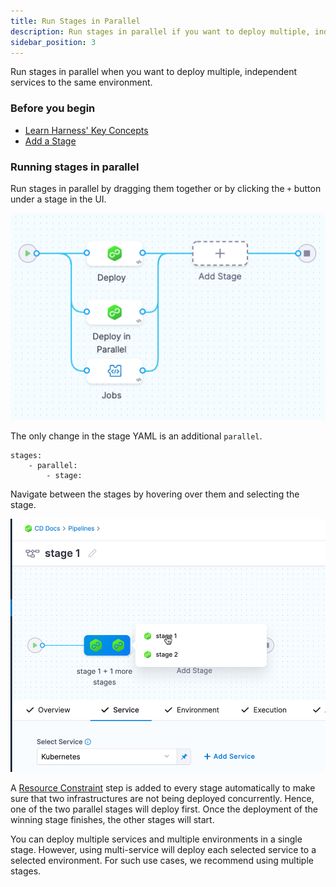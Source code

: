 ```yaml
---
title: Run Stages in Parallel
description: Run stages in parallel if you want to deploy multiple, independent services to the same environment. 
sidebar_position: 3
---
```


Run stages in parallel when you want to deploy multiple, independent services to the same environment. 

### Before you begin

* [Learn Harness' Key Concepts](../../getting-started/learn-harness-key-concepts.md)
* [Add a Stage](add-a-stage.md)

### Running stages in parallel

Run stages in parallel by dragging them together or by clicking the `+` button under a stage in the UI. 

![](./static/add-a-stage-57.png)

The only change in the stage YAML is an additional `parallel`. 

```
stages:
    - parallel:
        - stage: 
```



Navigate between the stages by hovering over them and selecting the stage.

![](./static/run-stages-in-parallel.png)

A [Resource Constraint](../..continuous-delivery/cd-deployments-category/deployment-resource-constraints/) step is added to every stage automatically to make sure that two infrastructures are not being deployed concurrently. Hence, one of the two parallel stages will deploy first. Once the deployment of the winning stage finishes, the other stages will start.

You can deploy multiple services and multiple environments in a single stage. However, using multi-service will deploy each selected service to a selected environment. For such use cases, we recommend using multiple stages.

